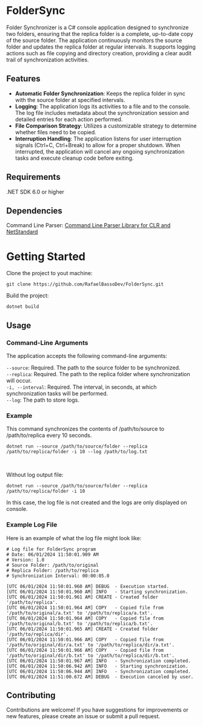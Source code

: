 # FolderSync

Folder Synchronizer is a C# console application designed to synchronize two folders, ensuring that the replica folder is a complete, up-to-date copy of the source folder. The application continuously monitors the source folder and updates the replica folder at regular intervals. It supports logging actions such as file copying and directory creation, providing a clear audit trail of synchronization activities.

## Features
- **Automatic Folder Synchronization**: Keeps the replica folder in sync with the source folder at specified intervals.
- **Logging**: The application logs its activities to a file and to the console. The log file includes metadata about the synchronization session and detailed entries for each action performed.
- **File Comparison Strategy**: Utilizes a customizable strategy to determine whether files need to be copied.
- **Interruption Handling**: The application listens for user interruption signals (Ctrl+C, Ctrl+Break) to allow for a proper shutdown. When interrupted, the application will cancel any ongoing synchronization tasks and execute cleanup code before exiting.

## Requirements
.NET SDK 6.0 or higher

## Dependencies
Command Line Parser: [Command Line Parser Library for CLR and NetStandard](https://github.com/commandlineparser/commandline)

# Getting Started
Clone the project to yout machine:
```console
git clone https://github.com/RafaelBassoDev/FolderSync.git
```

Build the project:
```console
dotnet build
```

## Usage
### Command-Line Arguments
The application accepts the following command-line arguments:

`--source`:  Required. The path to the source folder to be synchronized.<br />
`--replica`:  Required. The path to the replica folder where synchronization will occur.<br />
`-i, --interval`:  Required. The interval, in seconds, at which synchronization tasks will be performed.<br />
`--log`:  The path to store logs.<br />

### Example
This command synchronizes the contents of /path/to/source to /path/to/replica every 10 seconds.
```console
dotnet run --source /path/to/source/folder --replica /path/to/replica/folder -i 10 --log /path/to/log.txt
```
<br />

Without log output file:
```console
dotnet run --source /path/to/source/folder --replica /path/to/replica/folder -i 10
```
In this case, the log file is not created and the logs are only displayed on console.

### Example Log File
Here is an example of what the log file might look like:
```
# Log file for FolderSync program
# Date: 06/01/2024 11:50:01.909 AM
# Version: 1.0
# Source Folder: /path/to/original
# Replica Folder: /path/to/replica
# Synchronization Interval: 00:00:05.0

[UTC 06/01/2024 11:50:01.960 AM] DEBUG  - Execution started.
[UTC 06/01/2024 11:50:01.960 AM] INFO   - Starting synchronization.
[UTC 06/01/2024 11:50:01.961 AM] CREATE - Created folder '/path/to/replica'.
[UTC 06/01/2024 11:50:01.964 AM] COPY   - Copied file from '/path/to/original/a.txt' to '/path/to/replica/a.txt'.
[UTC 06/01/2024 11:50:01.964 AM] COPY   - Copied file from '/path/to/original/b.txt' to '/path/to/replica/b.txt'.
[UTC 06/01/2024 11:50:01.965 AM] CREATE - Created folder '/path/to/replica/dir'.
[UTC 06/01/2024 11:50:01.966 AM] COPY   - Copied file from '/path/to/original/dir/a.txt' to '/path/to/replica/dir/a.txt'.
[UTC 06/01/2024 11:50:01.966 AM] COPY   - Copied file from '/path/to/original/dir/b.txt' to '/path/to/replica/dir/b.txt'.
[UTC 06/01/2024 11:50:01.967 AM] INFO   - Synchronization completed.
[UTC 06/01/2024 11:50:06.942 AM] INFO   - Starting synchronization.
[UTC 06/01/2024 11:50:06.944 AM] INFO   - Synchronization completed.
[UTC 06/01/2024 11:51:00.672 AM] DEBUG  - Execution canceled by user.
```

## Contributing
Contributions are welcome! If you have suggestions for improvements or new features, please create an issue or submit a pull request.